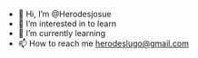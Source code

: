 - 👋 Hi, I’m @Herodesjosue
- 👀 I’m interested in to learn
- 🌱 I’m currently learning 
- 📫 How to reach me herodeslugo@gmail.com

<!---
Herodesjosue/Herodesjosue is a ✨ special ✨ repository because its `README.md` (this file) appears on your GitHub profile.
You can click the Preview link to take a look at your changes.
--->
